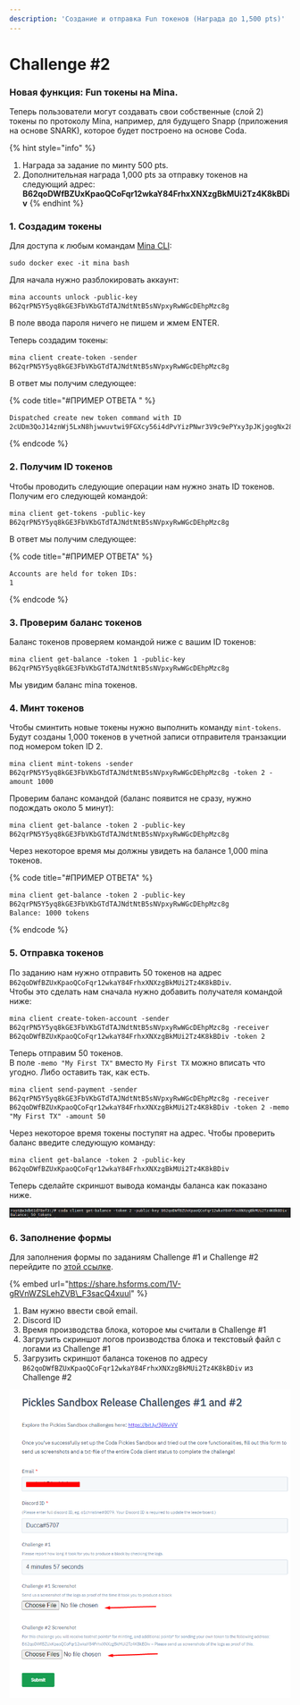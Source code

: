 ```yaml
---
description: 'Создание и отправка Fun токенов (Награда до 1,500 pts)'
---
```


# Challenge \#2

### **Новая функция: Fun токены на Mina.**

Теперь пользователи могут создавать свои собственные \(слой 2\) токены по протоколу Mina, например, для будущего Snapp \(приложения на основе SNARK\), которое будет построено на основе Coda.

{% hint style="info" %}
1. Награда за задание по минту 500 pts.
2. Дополнительная награда 1,000 pts за отправку токенов на следующий адрес: **B62qoDWfBZUxKpaoQCoFqr12wkaY84FrhxXNXzgBkMUi2Tz4K8kBDiv**
{% endhint %}

### 1. Создадим токены

Для доступа к любым командам [Mina CLI](https://minaprotocol.com/docs/cli-reference):

```text
sudo docker exec -it mina bash
```

Для начала нужно разблокировать аккаунт:

```text
mina accounts unlock -public-key B62qrPN5Y5yq8kGE3FbVKbGTdTAJNdtNtB5sNVpxyRwWGcDEhpMzc8g
```

В поле ввода пароля ничего не пишем и жмем ENTER.

Теперь создадим токены:

```text
mina client create-token -sender B62qrPN5Y5yq8kGE3FbVKbGTdTAJNdtNtB5sNVpxyRwWGcDEhpMzc8g
```

В ответ мы получим следующее:

{% code title="\#ПРИМЕР ОТВЕТА " %}
```text
Dispatched create new token command with ID 2cUDm3QoJ14znWj5LxN8hjwwuvtwi9FGXcy56i4dPvYizPNwr3V9c9ePYxy3pJKjgogNx28jwHhqupi6wHFgXBmU5iX27iK1zUvJarj6wJsUG8segWXc4LGPed66YbYk3u9HiWw4v8cYYEqcy1mU6hqfj5JPMPthEBifxUMHZTqCwZmYWSdiERxB6PtPEdXVraWaYPVU4Q8vtpSN7oSTK1AXyXLYYR835CBrNSmgbLvoBDNroCKwcQrzw4b76BFNLe6EuWvBcMgX6npeeAbPg8z8iJ4PKz3gA64o1Y72kCrqyqus718LwXcmp5jxsYvJB2CJHzyZ
```
{% endcode %}

### 2. Получим ID токенов

Чтобы проводить следующие операции нам нужно знать ID токенов. Получим его следующей командой:

```text
mina client get-tokens -public-key B62qrPN5Y5yq8kGE3FbVKbGTdTAJNdtNtB5sNVpxyRwWGcDEhpMzc8g
```

В ответ мы получим следующее:

{% code title="\#ПРИМЕР ОТВЕТА" %}
```text
Accounts are held for token IDs:
1
```
{% endcode %}

### 3. Проверим баланс токенов

Баланс токенов проверяем командой ниже с вашим ID токенов:

```text
mina client get-balance -token 1 -public-key B62qrPN5Y5yq8kGE3FbVKbGTdTAJNdtNtB5sNVpxyRwWGcDEhpMzc8g
```

Мы увидим баланс mina токенов.

### 4. Минт токенов

Чтобы сминтить новые токены нужно выполнить команду `mint-tokens`. Будут созданы 1,000 токенов в учетной записи отправителя транзакции под номером token ID 2.

```text
mina client mint-tokens -sender B62qrPN5Y5yq8kGE3FbVKbGTdTAJNdtNtB5sNVpxyRwWGcDEhpMzc8g -token 2 -amount 1000
```

Проверим баланс командой \(баланс появится не сразу, нужно подождать около 5 минут\):

```text
mina client get-balance -token 2 -public-key B62qrPN5Y5yq8kGE3FbVKbGTdTAJNdtNtB5sNVpxyRwWGcDEhpMzc8g
```

Через некоторое время мы должны увидеть на балансе 1,000 mina токенов.

{% code title="\#ПРИМЕР ОТВЕТА" %}
```text
mina client get-balance -token 2 -public-key B62qrPN5Y5yq8kGE3FbVKbGTdTAJNdtNtB5sNVpxyRwWGcDEhpMzc8g
Balance: 1000 tokens
```
{% endcode %}

### 5. Отправка токенов

По заданию нам нужно отправить 50 токенов на адрес `B62qoDWfBZUxKpaoQCoFqr12wkaY84FrhxXNXzgBkMUi2Tz4K8kBDiv`.  
Чтобы это сделать нам сначала нужно добавить получателя командой ниже:

```text
mina client create-token-account -sender B62qrPN5Y5yq8kGE3FbVKbGTdTAJNdtNtB5sNVpxyRwWGcDEhpMzc8g -receiver B62qoDWfBZUxKpaoQCoFqr12wkaY84FrhxXNXzgBkMUi2Tz4K8kBDiv -token 2
```

Теперь отправим 50 токенов.   
В поле `-memo "My First TX"` вместо `My First TX` можно вписать что угодно. Либо оставить так, как есть.

```text
mina client send-payment -sender B62qrPN5Y5yq8kGE3FbVKbGTdTAJNdtNtB5sNVpxyRwWGcDEhpMzc8g -receiver B62qoDWfBZUxKpaoQCoFqr12wkaY84FrhxXNXzgBkMUi2Tz4K8kBDiv -token 2 -memo "My First TX" -amount 50
```

Через некоторое время токены поступят на адрес. Чтобы проверить баланс введите следующую команду:

```text
mina client get-balance -token 2 -public-key B62qoDWfBZUxKpaoQCoFqr12wkaY84FrhxXNXzgBkMUi2Tz4K8kBDiv
```

Теперь сделайте скриншот вывода команды баланса как показано ниже. 

![](../.gitbook/assets/image%20%283%29.png)

### 6. Заполнение формы

Для заполнения формы по заданиям Challenge \#1 и Challenge \#2 перейдите по [этой ссылке](https://share.hsforms.com/1V-gRVnWZSLehZVB_F3sacQ4xuul). 

{% embed url="https://share.hsforms.com/1V-gRVnWZSLehZVB\_F3sacQ4xuul" %}

1. Вам нужно ввести свой email.
2. Discord ID
3. Время производства блока, которое мы считали в Challenge \#1
4. Загрузить скриншот логов производства блока и текстовый файл с логами из Challenge \#1
5. Загрузить скриншот баланса токенов по адресу `B62qoDWfBZUxKpaoQCoFqr12wkaY84FrhxXNXzgBkMUi2Tz4K8kBDiv` из Challenge \#2

![](../.gitbook/assets/image%20%284%29.png)


